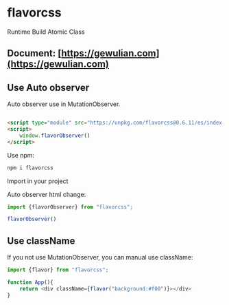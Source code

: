 # flavorcss

Runtime Build Atomic Class

## Document: [https://gewulian.com](https://gewulian.com)

## Use Auto observer

Auto observer use in MutationObserver.

```html

<script type="module" src="https://unpkg.com/flavorcss@0.6.11/es/index.js"></script>
<script>
    window.flavorObserver()
</script>
```

Use npm:

```sh
npm i flavorcss
```

Import in your project

Auto observer html change:

```js
import {flavorObserver} from "flavorcss";

flavorObserver()
```

## Use className

If you not use MutationObserver, you can manual use className:

```js
import {flavor} from "flavorcss";

function App(){
    return <div className={flavor("background:#f00")}></div>
}
```
